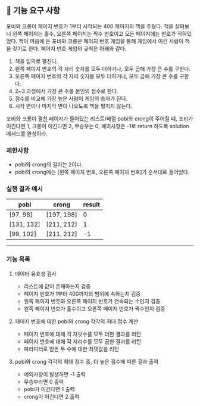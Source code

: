 ## 🚀 기능 요구 사항

포비와 크롱이 페이지 번호가 1부터 시작되는 400 페이지의 책을 주웠다. 책을 살펴보니 왼쪽 페이지는 홀수, 오른쪽 페이지는 짝수 번호이고 모든 페이지에는 번호가 적혀있었다. 책이 마음에 든 포비와 크롱은 페이지 번호 게임을 통해 게임에서 이긴 사람이 책을 갖기로 한다. 페이지 번호 게임의 규칙은 아래와 같다.

1. 책을 임의로 펼친다.
2. 왼쪽 페이지 번호의 각 자리 숫자를 모두 더하거나, 모두 곱해 가장 큰 수를 구한다.
3. 오른쪽 페이지 번호의 각 자리 숫자를 모두 더하거나, 모두 곱해 가장 큰 수를 구한다.
4. 2~3 과정에서 가장 큰 수를 본인의 점수로 한다.
5. 점수를 비교해 가장 높은 사람이 게임의 승자가 된다.
6. 시작 면이나 마지막 면이 나오도록 책을 펼치지 않는다.

포비와 크롱이 펼친 페이지가 들어있는 리스트/배열 pobi와 crong이 주어질 때, 포비가 이긴다면 1, 크롱이 이긴다면 2, 무승부는 0, 예외사항은 -1로 return 하도록 solution 메서드를 완성하라.

### 제한사항

- pobi와 crong의 길이는 2이다.
- pobi와 crong에는 [왼쪽 페이지 번호, 오른쪽 페이지 번호]가 순서대로 들어있다.

### 실행 결과 예시

| pobi | crong | result |
| --- | --- | --- |
| [97, 98] | [197, 198] | 0 |
| [131, 132] | [211, 212] | 1 |
| [99, 102] | [211, 212] | -1 |

---

### 기능 목록

1. 데이터 유효성 검사
    - 리스트에 값이 존재하는지 검증
    - 페이지 번호가 1부터 400까지의 범위에 속하는지 검증
    - 왼쪽 페이지 번호와 오른쪽 페이지 번호가 연속되는 수인지 검증
    - 왼쪽 페이지 번호가 홀수이고 오른쪽 페이지 번호가 짝수인지 검증


2. 페이지 번호에 대한 pobi와 crong 각각의 최대 점수 계산
    - 페이지 번호에 대해 각 자릿수를 모두 더한 결과를 리턴
    - 페이지 번호에 대해 각 자리수를 모두 곱한 결과를 리턴
    - 파라미터로 받은 두 수에 대한 최댓값을 리턴


3. pobi와 crong 각각의 최대 점수 중, 더 높은 점수에 따른 결과 출력
    - 예외사항이 발생하면 -1 출력
    - 무승부라면 0 출력
    - pobi가 이긴다면 1 출력
    - crong이 이긴다면 2 출력